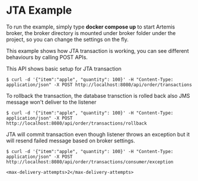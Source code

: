 # JTA Example

To run the example, simply type **docker compose up** to start Artemis broker, the broker directory is mounted under broker folder under the project, so you can change the settings on the fly.

This example shows how JTA transaction is working, you can see different behaviours by calling POST APIs.

This API shows basic setup for JTA transaction
```
$ curl -d '{"item":"apple", "quantity": 100}' -H "Content-Type: application/json" -X POST http://localhost:8080/api/order/transactions
```

To rollback the transaction, the database transction is rolled back also JMS message won't deliver to the listener
```
$ curl -d '{"item":"apple", "quantity": 100}' -H "Content-Type: application/json" -X POST http://localhost:8080/api/order/transactions/rollback
```

JTA will commit transaction even though listener throws an exception but it will resend failed message based on broker settings.
```
$ curl -d '{"item":"apple", "quantity": 100}' -H "Content-Type: application/json" -X POST http://localhost:8080/api/order/transactions/consumer/exception
```
```
<max-delivery-attempts>2</max-delivery-attempts>
```
